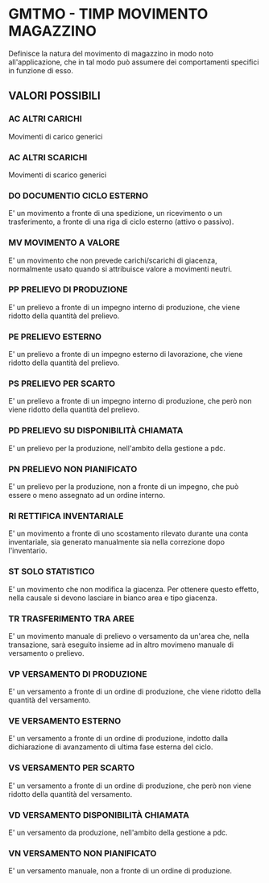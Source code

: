 # GMTMO     -  TIMP MOVIMENTO MAGAZZINO
Definisce la natura del movimento di magazzino in modo noto all'applicazione, che in tal modo può assumere dei
comportamenti specifici in funzione di esso.

## VALORI POSSIBILI

### AC ALTRI CARICHI
Movimenti di carico generici

### AC ALTRI SCARICHI
Movimenti di scarico generici

### DO DOCUMENTIO CICLO ESTERNO
E' un movimento a fronte di una spedizione, un ricevimento o un trasferimento, a fronte di una riga di ciclo esterno
(attivo o passivo).

### MV MOVIMENTO A VALORE
E' un movimento che non prevede carichi/scarichi di giacenza, normalmente usato quando si attribuisce valore a
movimenti neutri.

### PP PRELIEVO DI PRODUZIONE
E' un prelievo a fronte di un impegno interno di produzione, che viene ridotto della quantità del prelievo.

### PE PRELIEVO ESTERNO
E' un prelievo a fronte di un impegno esterno di lavorazione, che viene ridotto della quantità del prelievo.

### PS PRELIEVO PER SCARTO
E' un prelievo a fronte di un impegno interno di produzione, che però non viene ridotto della quantità del prelievo.

### PD PRELIEVO SU DISPONIBILITÀ CHIAMATA
E' un prelievo per la produzione, nell'ambito della gestione a pdc.

### PN PRELIEVO NON PIANIFICATO
E' un prelievo per la produzione, non a fronte di un impegno, che può essere o meno assegnato ad un ordine interno.

### RI RETTIFICA INVENTARIALE
E' un movimento a fronte di uno scostamento rilevato durante una conta inventariale, sia generato manualmente sia
nella correzione dopo l'inventario.

### ST SOLO STATISTICO
E' un movimento che non modifica la giacenza. Per ottenere questo effetto, nella causale si devono lasciare in bianco
area e tipo giacenza.

### TR TRASFERIMENTO TRA AREE
E' un movimento manuale di prelievo o versamento da un'area che, nella transazione, sarà eseguito insieme ad in altro
movimeno manuale di versamento o prelievo.

### VP VERSAMENTO DI PRODUZIONE
E' un versamento a fronte di un ordine di produzione, che viene ridotto della quantità del versamento.

### VE VERSAMENTO ESTERNO
E' un versamento a fronte di un ordine di produzione, indotto dalla dichiarazione di avanzamento di ultima fase
esterna del ciclo.

### VS VERSAMENTO PER SCARTO
E' un versamento a fronte di un ordine di produzione, che però non viene ridotto della quantità del versamento.

### VD VERSAMENTO DISPONIBILITÀ CHIAMATA
E' un versamento da produzione, nell'ambito della gestione a pdc.

### VN VERSAMENTO NON PIANIFICATO
E' un versamento manuale, non a fronte di un ordine di produzione.
